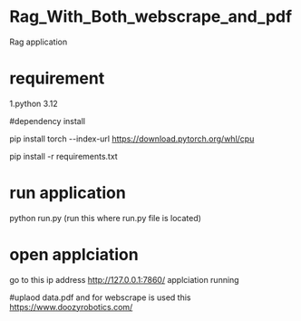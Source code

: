 # Rag_With_Both_webscrape_and_pdf
Rag application


# requirement
1.python 3.12

#dependency install

pip install torch --index-url https://download.pytorch.org/whl/cpu 

pip install -r requirements.txt

# run application
python run.py (run this where run.py file is located) 


# open applciation 
go to this ip address http://127.0.0.1:7860/ applciation running

#uplaod data.pdf and for webscrape is used this  https://www.doozyrobotics.com/ 

